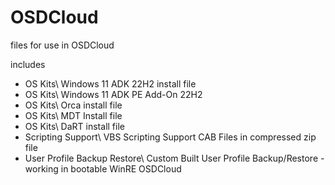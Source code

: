 # OSDCloud
files for use in OSDCloud

includes 

 - OS Kits\ Windows 11 ADK 22H2 install file
 - OS Kits\ Windows 11 ADK PE Add-On 22H2
 - OS Kits\ Orca install file
 - OS Kits\ MDT Install file
 - OS Kits\ DaRT install file
 - Scripting Support\ VBS Scripting Support CAB Files in compressed zip file
 - User Profile Backup Restore\ Custom Built User Profile Backup/Restore - working in bootable WinRE OSDCloud
   
